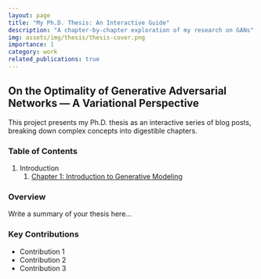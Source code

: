 ```yaml
---
layout: page
title: "My Ph.D. Thesis: An Interactive Guide"
description: "A chapter-by-chapter exploration of my research on GANs"
img: assets/img/thesis/thesis-cover.png
importance: 1
category: work
related_publications: true
---
```


## On the Optimality of Generative Adversarial Networks — A Variational Perspective

This project presents my Ph.D. thesis as an interactive series of blog posts, 
breaking down complex concepts into digestible chapters.

### Table of Contents

1. Introduction
   1. [Chapter 1: Introduction to Generative Modeling](/blog/2023/05/10/thesis-chapter-1p1-introGenMod)
   <!-- 2. [Chapter 2: Variational Foundations](/blog/2025/thesis-chapter-2/) -->
<!-- 2. [Chapter 3: Theoretical Analysis](/blog/2025/thesis-chapter-3/) -->
<!-- 3. [Chapter 4: Experimental Results](/blog/2025/thesis-chapter-4/) -->
<!-- 4. [Chapter 5: Conclusions and Future Work](/blog/2025/thesis-chapter-5/) -->


### Overview

Write a summary of your thesis here...

### Key Contributions

- Contribution 1
- Contribution 2
- Contribution 3
<!-- 
### All Chapters

{% assign thesis_posts = site.posts | where_exp: "post", "post.categories contains 'thesis-chapters'" | sort: "date" %}
{% if thesis_posts.size > 0 %}
<div class="publications">
{% for post in thesis_posts %}
  <div class="row">
    <div class="col-sm-12">
      <h4><a href="{{ post.url | relative_url }}">{{ post.title }}</a></h4>
      <p>{{ post.description }}</p>
      <p class="post-meta">{{ post.date | date: '%B %d, %Y' }}</p>
    </div>
  </div>
{% endfor %}
</div>
{% else %}
<p><em>No thesis chapters published yet. Check back soon!</em></p>
{% endif %}
-->